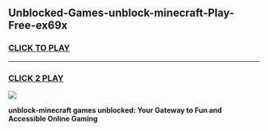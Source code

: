 
## Unblocked-Games-unblock-minecraft-Play-Free-ex69x
<h3>
<a href="https://premium76.site?title=unblock-minecraft&ref=23A">CLICK TO PLAY</a></h3>
<hr>

<h3>
<a href="https://premium76.site?title=unblock-minecraft&ref=23A">CLICK 2 PLAY</a>
  
</h3>

<a href="https://premium76.site?title=unblock-minecraft&ref=23A"><img src="https://clearcache.store/games.png"></a>


**unblock-minecraft games unblocked: Your Gateway to Fun and Accessible Online Gaming**
